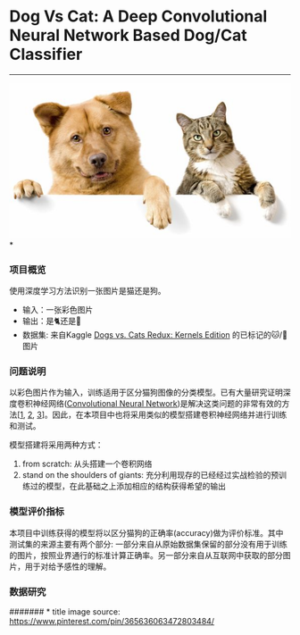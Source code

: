 # Dog Vs Cat: A Deep Convolutional Neural Network Based Dog/Cat Classifier

---
![DogVsCat](./resource/dog_vs_cat.jpg) *



### 项目概览
使用深度学习方法识别一张图片是猫还是狗。

* 输入：一张彩色图片
* 输出：是🐈还是🐩
* 数据集: 来自Kaggle [Dogs vs. Cats Redux: Kernels Edition](https://www.kaggle.com/c/dogs-vs-cats-redux-kernels-edition) 的已标记的🐱/🐶图片

### 问题说明
以彩色图片作为输入，训练适用于区分猫狗图像的分类模型。已有大量研究证明深度卷积神经网络([Convolutional Neural Network](https://en.wikipedia.org/wiki/Convolutional_neural_network))是解决这类问题的非常有效的方法[[1](https://arxiv.org/abs/1409.1556), [2](https://papers.nips.cc/paper/4824-imagenet-classification-with-deep-convolutional-neural-networks.pdf), [3](http://papers.nips.cc/paper/4824-imagenet-classification-with-deep-convolutional-neural-networks)]。因此，在本项目中也将采用类似的模型搭建卷积神经网络并进行训练和测试。

模型搭建将采用两种方式：
 
 1. from scratch: 从头搭建一个卷积网络
 2. stand on the shoulders of giants: 充分利用现存的已经经过实战检验的预训练过的模型，在此基础之上添加相应的结构获得希望的输出
 
### 模型评价指标 
本项目中训练获得的模型将以区分猫狗的正确率(accuracy)做为评价标准。其中测试集的来源主要有两个部分: 一部分来自从原始数据集保留的部分没有用于训练的图片，按照业界通行的标准计算正确率。另一部分来自从互联网中获取的部分图片，用于对给予感性的理解。

### 数据研究


####### * title image source: https://www.pinterest.com/pin/365636063472803484/

